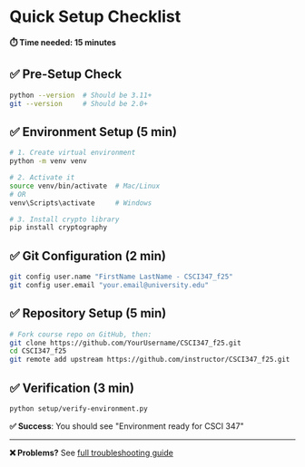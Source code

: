 # Quick Setup Checklist

**⏱️ Time needed: 15 minutes**

## ✅ Pre-Setup Check
```bash
python --version  # Should be 3.11+
git --version     # Should be 2.0+
```

## ✅ Environment Setup (5 min)
```bash
# 1. Create virtual environment
python -m venv venv

# 2. Activate it
source venv/bin/activate  # Mac/Linux
# OR
venv\Scripts\activate     # Windows

# 3. Install crypto library
pip install cryptography
```

## ✅ Git Configuration (2 min)
```bash
git config user.name "FirstName LastName - CSCI347_f25"
git config user.email "your.email@university.edu"
```

## ✅ Repository Setup (5 min)
```bash
# Fork course repo on GitHub, then:
git clone https://github.com/YourUsername/CSCI347_f25.git
cd CSCI347_f25
git remote add upstream https://github.com/instructor/CSCI347_f25.git
```

## ✅ Verification (3 min)
```bash
python setup/verify-environment.py
```

**✅ Success**: You should see "Environment ready for CSCI 347"

---

**❌ Problems?** See [full troubleshooting guide](../resources/troubleshooting.md)